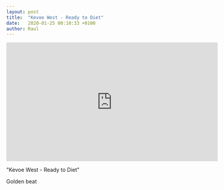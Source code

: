 ```yaml
---
layout: post
title:  "Kevoe West - Ready to Diet"
date:   2020-01-25 00:10:33 +0100
author: Raul
---
```


<iframe width="560" height="315" src="https://www.youtube-nocookie.com/embed/DZcX6rC_LsQ?controls=0" frameborder="0" allow="accelerometer; autoplay; encrypted-media; gyroscope; picture-in-picture" allowfullscreen></iframe>

"Kevoe West - Ready to Diet"

Golden beat